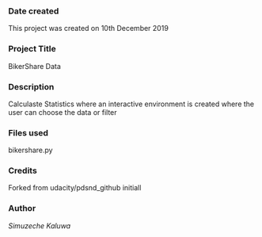 ### Date created
This project was created on 10th December 2019

### Project Title
BikerShare Data

### Description
Calculaste Statistics where an interactive environment is created where the user can choose the data or filter

### Files used
bikershare.py

### Credits
Forked from udacity/pdsnd_github initiall

### Author
*Simuzeche Kaluwa*




